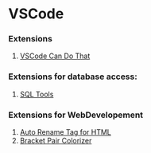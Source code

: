 # VSCode


### Extensions
1. [VSCode Can Do That](https://burkeholland.gitbook.io/vs-code-can-do-that/)

### Extensions for database access:
1. [SQL Tools](https://marketplace.visualstudio.com/items?itemName=mtxr.sqltools)


### Extensions for WebDevelopement
1. [Auto Rename Tag for HTML](https://marketplace.visualstudio.com/items?itemName=formulahendry.auto-rename-tag)
2. [Bracket Pair Colorizer](https://marketplace.visualstudio.com/items?itemName=CoenraadS.bracket-pair-colorizer)

